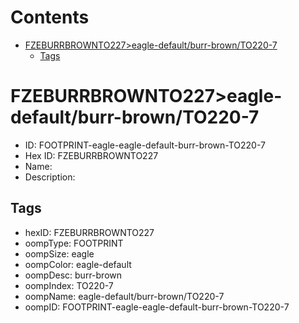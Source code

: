 



Contents
========

* [FZEBURRBROWNTO227>eagle-default/burr-brown/TO220-7](#fzeburrbrownto227eagle-defaultburr-brownto220-7)
	* [Tags](#tags)

# FZEBURRBROWNTO227>eagle-default/burr-brown/TO220-7

- ID: FOOTPRINT-eagle-eagle-default-burr-brown-TO220-7
- Hex ID: FZEBURRBROWNTO227
- Name: 
- Description: 

## Tags

- hexID: FZEBURRBROWNTO227
- oompType: FOOTPRINT
- oompSize: eagle
- oompColor: eagle-default
- oompDesc: burr-brown
- oompIndex: TO220-7
- oompName: eagle-default/burr-brown/TO220-7
- oompID: FOOTPRINT-eagle-eagle-default-burr-brown-TO220-7
